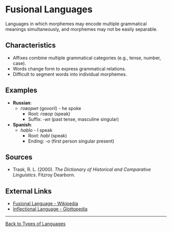 # Fusional Languages

Languages in which morphemes may encode multiple grammatical meanings simultaneously, and morphemes may not be easily separable.

## Characteristics

- Affixes combine multiple grammatical categories (e.g., tense, number, case).
- Words change form to express grammatical relations.
- Difficult to segment words into individual morphemes.

## Examples

- **Russian**:
  - *говорил* (govoril) - he spoke
    - Root: *говор* (speak)
    - Suffix: *-ил* (past tense, masculine singular)
- **Spanish**:
  - *hablo* - I speak
    - Root: *habl* (speak)
    - Ending: *-o* (first person singular present)

## Sources

- Trask, R. L. (2000). *The Dictionary of Historical and Comparative Linguistics*. Fitzroy Dearborn.

## External Links

- [Fusional Language - Wikipedia](https://en.wikipedia.org/wiki/Fusional_language)
- [Inflectional Language - Glottopedia](http://www.glottopedia.org/index.php/Inflectional_language)

---

[Back to Types of Languages](README.md)
